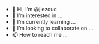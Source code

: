 - 👋 Hi, I’m @jiezouc
- 👀 I’m interested in ...
- 🌱 I’m currently learning ...
- 💞️ I’m looking to collaborate on ...
- 📫 How to reach me ...

<!---
jiezouc/jiezouc is a ✨ special ✨ repository because its `README.md` (this file) appears on your GitHub profile.
You can click the Preview link to take a look at your changes.
--->
